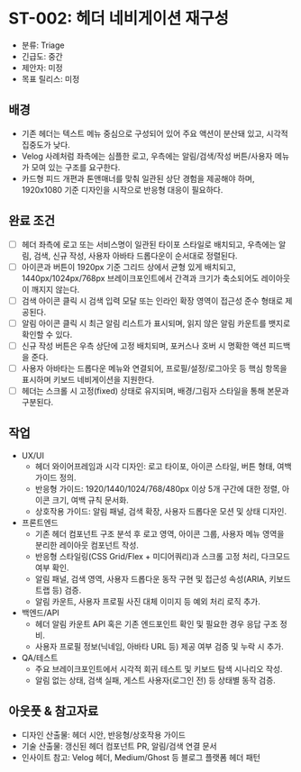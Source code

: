 # ST-002: 헤더 네비게이션 재구성
- 분류: Triage
- 긴급도: 중간
- 제안자: 미정
- 목표 릴리스: 미정

## 배경
- 기존 헤더는 텍스트 메뉴 중심으로 구성되어 있어 주요 액션이 분산돼 있고, 시각적 집중도가 낮다.
- Velog 사례처럼 좌측에는 심플한 로고, 우측에는 알림/검색/작성 버튼/사용자 메뉴가 모여 있는 구조를 요구한다.
- 카드형 피드 개편과 톤앤매너를 맞춰 일관된 상단 경험을 제공해야 하며, 1920x1080 기준 디자인을 시작으로 반응형 대응이 필요하다.

## 완료 조건
- [ ] 헤더 좌측에 로고 또는 서비스명이 일관된 타이포 스타일로 배치되고, 우측에는 알림, 검색, 신규 작성, 사용자 아바타 드롭다운이 순서대로 정렬된다.
- [ ] 아이콘과 버튼이 1920px 기준 그리드 상에서 균형 있게 배치되고, 1440px/1024px/768px 브레이크포인트에서 간격과 크기가 축소되어도 레이아웃이 깨지지 않는다.
- [ ] 검색 아이콘 클릭 시 검색 입력 모달 또는 인라인 확장 영역이 접근성 준수 형태로 제공된다.
- [ ] 알림 아이콘 클릭 시 최근 알림 리스트가 표시되며, 읽지 않은 알림 카운트를 뱃지로 확인할 수 있다.
- [ ] 신규 작성 버튼은 우측 상단에 고정 배치되며, 포커스나 호버 시 명확한 액션 피드백을 준다.
- [ ] 사용자 아바타는 드롭다운 메뉴와 연결되어, 프로필/설정/로그아웃 등 핵심 항목을 표시하며 키보드 네비게이션을 지원한다.
- [ ] 헤더는 스크롤 시 고정(fixed) 상태로 유지되며, 배경/그림자 스타일을 통해 본문과 구분된다.

## 작업
- UX/UI
  - 헤더 와이어프레임과 시각 디자인: 로고 타이포, 아이콘 스타일, 버튼 형태, 여백 가이드 정의.
  - 반응형 가이드: 1920/1440/1024/768/480px 이상 5개 구간에 대한 정렬, 아이콘 크기, 여백 규칙 문서화.
  - 상호작용 가이드: 알림 패널, 검색 확장, 사용자 드롭다운 모션 및 상태 디자인.
- 프론트엔드
  - 기존 헤더 컴포넌트 구조 분석 후 로고 영역, 아이콘 그룹, 사용자 메뉴 영역을 분리한 레이아웃 컴포넌트 작성.
  - 반응형 스타일링(CSS Grid/Flex + 미디어쿼리)과 스크롤 고정 처리, 다크모드 여부 확인.
  - 알림 패널, 검색 영역, 사용자 드롭다운 동작 구현 및 접근성 속성(ARIA, 키보드 트랩 등) 검증.
  - 알림 카운트, 사용자 프로필 사진 대체 이미지 등 예외 처리 로직 추가.
- 백엔드/API
  - 헤더 알림 카운트 API 혹은 기존 엔드포인트 확인 및 필요한 경우 응답 구조 정비.
  - 사용자 프로필 정보(닉네임, 아바타 URL 등) 제공 여부 검증 및 누락 시 추가.
- QA/테스트
  - 주요 브레이크포인트에서 시각적 회귀 테스트 및 키보드 탐색 시나리오 작성.
  - 알림 없는 상태, 검색 실패, 게스트 사용자(로그인 전) 등 상태별 동작 검증.

## 아웃풋 & 참고자료
- 디자인 산출물: 헤더 시안, 반응형/상호작용 가이드
- 기술 산출물: 갱신된 헤더 컴포넌트 PR, 알림/검색 연결 문서
- 인사이트 참고: Velog 헤더, Medium/Ghost 등 블로그 플랫폼 헤더 패턴
